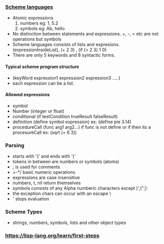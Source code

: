 
### [Scheme languages](http://norvig.com/lispy.html)
* Atomic expressions 
    1) numbers eg: 1, 5.2
    2) symbols eg: Ab, hello
* No distinction between statements and expressions. +, -, < etc are not operations but symbols
* Scheme languages consists of lists and expresions. (expressionInsideList), (+ 2 3) , (if (> 2 3) 1 0)
* There are only 5 keywords and 8 syntactic forms.

#### Typical scheme program structure
* (keyWord expression1 expression2 expression3 .....)
* each espression can be a list.

#### Allowed expressions
* symbol
* Number (integer or float)
* conditional (if testCondition trueResult falseResult)
* definition (define symbol expression) ex: (define pie 3.14)
* procedureCall (func arg1 arg2...) if func is not define or if then its a procesureCall ex: (sqrt (+ 6 3))

### Parsing
* starts with '(' and ends with ')'
* tokens in between are numbers or symbols (atoms)
* ; is used for comments
* +-*/ basic numeric operations
* expressions are case insensitive
* numbers, t, nil return themselves
* symbols consists of any Alpha numberic characters except )',(";|:
* the exception chars can occur with an escape \
* ' stops evaluation

### Scheme Types
* strings, numbers, symbols, lists  and other object types


### https://lisp-lang.org/learn/first-steps
